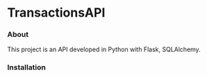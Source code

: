 # TransactionsAPI

### About

This project is an API developed in Python with Flask, SQLAlchemy.


### Installation